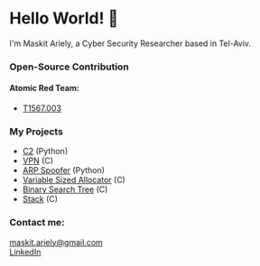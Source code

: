 
# Hello World! 👋

I'm Maskit Ariely, a Cyber Security Researcher based in Tel-Aviv.

### Open-Source Contribution
#### Atomic Red Team:
- [T1567.003](https://github.com/redcanaryco/atomic-red-team/tree/master/atomics/T1567.003)

### My Projects
- [C2](https://github.com/maskit-ariely/Python/tree/main/C2) (Python)
- [VPN](https://github.com/maskit-ariely/C/tree/main/VPN) (C)
- [ARP Spoofer](https://github.com/maskit-ariely/Python/tree/main/ARP_spoofer) (Python)
- [Variable Sized Allocator](https://github.com/maskit-ariely/C/tree/main/vsa) (C)
- [Binary Search Tree](https://github.com/maskit-ariely/C/tree/main/ds_bst) (C)
- [Stack](https://github.com/maskit-ariely/C/tree/main/ds_stack) (C)

### Contact me:
maskit.ariely@gmail.com<br>
[LinkedIn](https://www.linkedin.com/in/maskit-ariely/)